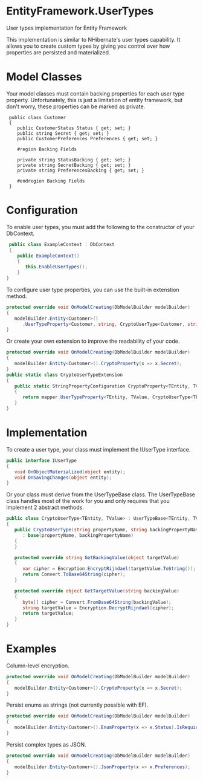 # EntityFramework.UserTypes
User types implementation for Entity Framework

This implementation is similar to NHibernate's user types capability. It allows you to create custom types by giving you control 
over how properties are persisted and materialized.

# Model Classes
Your model classes must contain backing properties for each user type property. Unfortunately, this is just a limitation of
entity framework, but don't worry, these properties can be marked as private.

```cshpart
 public class Customer
 {
    public CustomerStatus Status { get; set; }
    public string Secret { get; set; }
    public CustomerPreferences Preferences { get; set; }

    #region Backing Fields

    private string StatusBacking { get; set; }
    private string SecretBacking { get; set; }
    private string PreferencesBacking { get; set; }

    #endregion Backing Fields
 }
```
# Configuration
To enable user types, you must add the following to the constructor of your DbContext.
```csharp
 public class ExampleContext : DbContext
 {
    public ExampleContext()
    {
       this.EnableUserTypes();
    }
}      
```
To configure user type properties, you can use the built-in extenstion method.
```csharp
protected override void OnModelCreating(DbModelBuilder modelBuilder)
{
   modelBuilder.Entity<Customer>()
      .UserTypeProperty<Customer, string, CryptoUserType<Customer, string>>(x => x.Secret);
}
```
Or create your own extension to improve the readability of your code.
```csharp
protected override void OnModelCreating(DbModelBuilder modelBuilder)
{
   modelBuilder.Entity<Customer>().CryptoProperty(x => x.Secret);
}
public static class CryptoUserTypeExtension
{
   public static StringPropertyConfiguration CryptoProperty<TEntity, TValue>(this EntityTypeConfiguration<TEntity> mapper, Expression<Func<TEntity, TValue>> expression, string backingPropertyName = null) where TEntity : class
   {
      return mapper.UserTypeProperty<TEntity, TValue, CryptoUserType<TEntity, TValue>>(expression, backingPropertyName);
   }
}
```
# Implementation
To create a user type, your class must implement the IUserType interface.
```csharp
public interface IUserType
{
   void OnObjectMaterialized(object entity);
   void OnSavingChanges(object entity);
}
```
Or your class must derive from the UserTypeBase class. The UserTypeBase class handles most of the work for you and only requires that you implement 2 abstract methods.
```csharp
public class CryptoUserType<TEntity, TValue> : UserTypeBase<TEntity, TValue> where TEntity : class
{
   public CryptoUserType(string propertyName, string backingPropertyName)
      : base(propertyName, backingPropertyName)
   {
   }

   protected override string GetBackingValue(object targetValue)
   {
      var cipher = Encryption.EncryptRijndael(targetValue.ToString());
      return Convert.ToBase64String(cipher);
   }

   protected override object GetTargetValue(string backingValue)
   {
      byte[] cipher = Convert.FromBase64String(backingValue);
      string targetValue = Encryption.DecryptRijndael(cipher);
      return targetValue;
   }
}
```
# Examples
Column-level encryption. 
```csharp
protected override void OnModelCreating(DbModelBuilder modelBuilder)
{
   modelBuilder.Entity<Customer>().CryptoProperty(x => x.Secret);
}
```
Persist enums as strings (not currently possible with EF).
```csharp
protected override void OnModelCreating(DbModelBuilder modelBuilder)
{
   modelBuilder.Entity<Customer>().EnumProperty(x => x.Status).IsRequired().HasMaxLength(15);
}
```
Persist complex types as JSON.
```csharp
protected override void OnModelCreating(DbModelBuilder modelBuilder)
{
   modelBuilder.Entity<Customer>().JsonProperty(x => x.Preferences);
}
```
